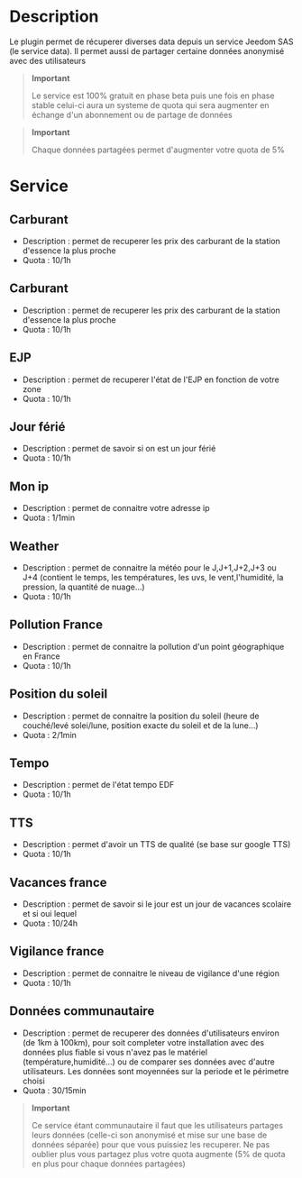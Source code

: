 # Description

Le plugin permet de récuperer diverses data depuis un service Jeedom SAS (le service data). Il permet aussi de partager certaine données anonymisé avec des utilisateurs

>**Important**
>
> Le service est 100% gratuit en phase beta puis une fois en phase stable celui-ci aura un systeme de quota qui sera augmenter en échange d'un abonnement ou de partage de données

>**Important**
>
>Chaque données partagées permet d'augmenter votre quota de 5%


# Service

## Carburant

- Description : permet de recuperer les prix des carburant de la station d'essence la plus proche
- Quota : 10/1h

## Carburant

- Description : permet de recuperer les prix des carburant de la station d'essence la plus proche
- Quota : 10/1h

## EJP

- Description : permet de recuperer l'état de l'EJP en fonction de votre zone
- Quota : 10/1h

## Jour férié

- Description : permet de savoir si on est un jour férié
- Quota : 10/1h

## Mon ip

- Description : permet de connaitre votre adresse ip
- Quota : 1/1min

## Weather

- Description : permet de connaitre la météo pour le J,J+1,J+2,J+3 ou J+4 (contient le temps, les températures, les uvs, le vent,l'humidité, la pression, la quantité de nuage...)
- Quota : 10/1h

## Pollution France

- Description : permet de connaitre la pollution d'un point géographique en France
- Quota : 10/1h

## Position du soleil

- Description : permet de connaitre la position du soleil (heure de couché/levé solei/lune, position exacte du soleil et de la lune...)
- Quota : 2/1min

## Tempo

- Description : permet de l'état tempo EDF
- Quota : 10/1h

## TTS

- Description : permet d'avoir un TTS de qualité (se base sur google TTS)
- Quota : 10/1h

## Vacances france

- Description : permet de savoir si le jour est un jour de vacances scolaire et si oui lequel
- Quota : 10/24h

## Vigilance france

- Description : permet de connaitre le niveau de vigilance d'une région
- Quota : 10/1h

## Données communautaire

- Description : permet de recuperer des données d'utilisateurs environ (de 1km à 100km), pour soit completer votre installation avec des données plus fiable si vous n'avez pas le matériel (température,humidité...) ou de comparer ses données avec d'autre utilisateurs. Les données sont moyennées sur la periode et le périmetre choisi
- Quota : 30/15min

>**Important**
>
>Ce service étant communautaire il faut que les utilisateurs partages leurs données (celle-ci son anonymisé et mise sur une base de données séparée) pour que vous puissiez les recuperer. Ne pas oublier plus vous partagez plus votre quota augmente (5% de quota en plus pour chaque données partagées)
